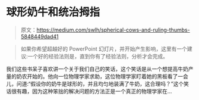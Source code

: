 # 球形奶牛和统治拇指

> 原文：<https://medium.com/swlh/spherical-cows-and-ruling-thumbs-5848449dad41>

> 如果你希望超越好的 PowerPoint 幻灯片，并开始产生影响，这里有一个建议:一个好的经验法则是，直到你有了经验法则，分析才会完成。

我们这些书呆子喜欢讲一个关于我们自己的笑话，这个笑话是从一个想提高牛奶产量的奶农开始的。他向一位物理学家求助，这位物理学家盯着她的黑板看了一会儿，问道:“假设你的奶牛是球形的，并且均匀地装满了牛奶，这合理吗？”这个笑话很有趣，因为这种笨拙的解决问题的方法正是一个真正的物理学家在…